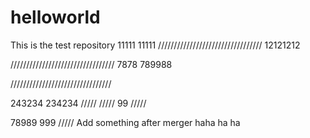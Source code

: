 # helloworld
This is the test repository
11111
11111
/////////////////////////////////
12121212

/////////////////////////////////
7878
789988

////////////////////////////////

243234
234234
/////
/////
99
/////

78989
999
/////
Add something after merger
haha
ha
ha